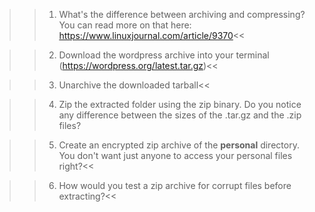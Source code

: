 >>1. What's the difference between archiving and compressing? You can read more on that here: https://www.linuxjournal.com/article/9370<<

>>2. Download the wordpress archive into your terminal (https://wordpress.org/latest.tar.gz)<<

>>3. Unarchive the downloaded tarball<<

>>4. Zip the extracted folder using the zip binary. Do you notice any difference between the sizes of the .tar.gz and the .zip files?

>>5. Create an encrypted zip archive of the **personal** directory. You don't want just anyone to access your personal files right?<<

>>6. How would you test a zip archive for corrupt files before extracting?<<
